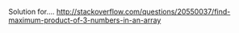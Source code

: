Solution for....
http://stackoverflow.com/questions/20550037/find-maximum-product-of-3-numbers-in-an-array
